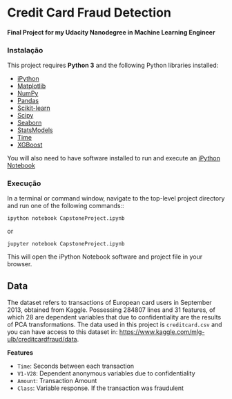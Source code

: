 # Credit Card Fraud Detection
#### Final Project for my Udacity Nanodegree in Machine Learning Engineer

### Instalação
This project requires **Python 3** and the following Python libraries installed:

- [iPython](https://ipython.org/)
- [Matplotlib](https://matplotlib.org/)
- [NumPy](http://www.numpy.org/)
- [Pandas](http://pandas.pydata.org/)
- [Scikit-learn](http://scikit-learn.org/stable/)
- [Scipy](https://www.scipy.org/)
- [Seaborn](https://seaborn.pydata.org/)
- [StatsModels](https://www.statsmodels.org/stable/index.html)
- [Time](https://docs.python.org/3/library/time.html)
- [XGBoost](http://xgboost.readthedocs.io/en/latest/get_started/index.html#python)

You will also need to have software installed to run and execute an [iPython Notebook](http://ipython.org/notebook.html)

### Execução
In a terminal or command window, navigate to the top-level project directory and run one of the following commands::

```ipython notebook CapstoneProject.ipynb```  

or

```jupyter notebook CapstoneProject.ipynb```

This will open the iPython Notebook software and project file in your browser.

## Data

The dataset refers to transactions of European card users in September 2013, obtained from Kaggle. Possessing 284807 lines and 31 features, of which 28 are dependent variables that due to confidentiality are the results of PCA transformations. The data used in this project is `creditcard.csv` and you can have access to this dataset in: https://www.kaggle.com/mlg-ulb/creditcardfraud/data.

**Features**
- `Time`: Seconds between each transaction
- `V1-V28`: Dependent anonymous variables due to confidentiality
- `Amount`: Transaction Amount
- `Class`: Variable response. If the transaction was fraudulent
